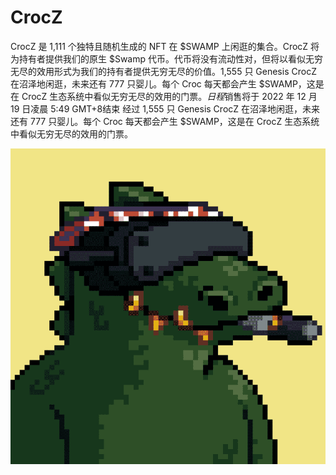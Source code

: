 # CrocZ

CrocZ 是 1,111 个独特且随机生成的 NFT 在 $SWAMP 上闲逛的集合。CrocZ 将为持有者提供我们的原生 $Swamp 代币。代币将没有流动性对，但将以看似无穷无尽的效用形式为我们的持有者提供无穷无尽的价值。1,555 只 Genesis CrocZ 在沼泽地闲逛，未来还有 777 只婴儿。每个 Croc 每天都会产生 $SWAMP，这是在 CrocZ 生态系统中看似无穷无尽的效用的门票。*日程*销售将于 2022 年 12 月 19 日凌晨 5:49 GMT+8结束 经过 1,555 只 Genesis CrocZ 在沼泽地闲逛，未来还有 777 只婴儿。每个 Croc 每天都会产生 $SWAMP，这是在 CrocZ 生态系统中看似无穷无尽的效用的门票。

![nft](1.png)
